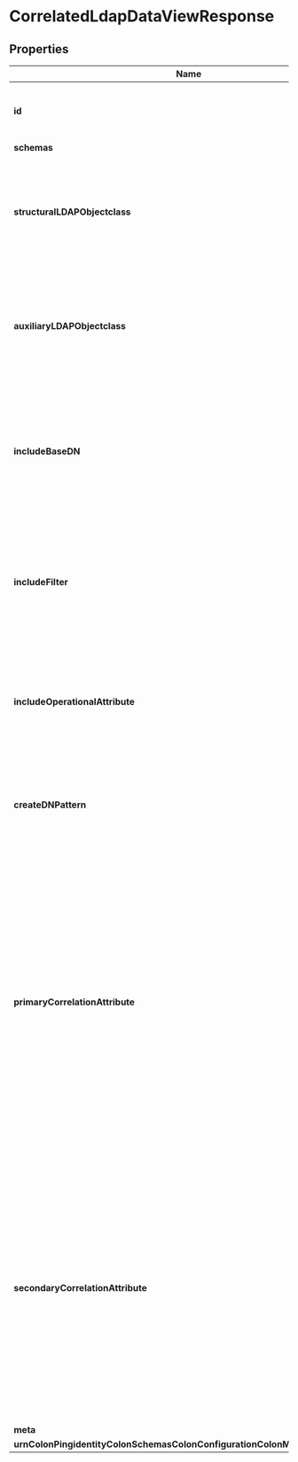 

# CorrelatedLdapDataViewResponse


## Properties

| Name | Type | Description | Notes |
|------------ | ------------- | ------------- | -------------|
|**id** | **String** | Name of the Correlated LDAP Data View |  |
|**schemas** | **List&lt;EnumcorrelatedLdapDataViewSchemaUrn&gt;** |  |  [optional] |
|**structuralLDAPObjectclass** | **String** | Specifies the LDAP structural object class that should be exposed by this Correlated LDAP Data View. |  |
|**auxiliaryLDAPObjectclass** | **List&lt;String&gt;** | Specifies an auxiliary LDAP object class that should be exposed by this Correlated LDAP Data View. |  [optional] |
|**includeBaseDN** | **String** | Specifies the base DN of the branch of the LDAP directory that can be accessed by this Correlated LDAP Data View. |  |
|**includeFilter** | **List&lt;String&gt;** | The set of LDAP filters that define the LDAP entries that should be included in this Correlated LDAP Data View. |  [optional] |
|**includeOperationalAttribute** | **List&lt;String&gt;** | Specifies the set of operational LDAP attributes to be provided by this Correlated LDAP Data View. |  [optional] |
|**createDNPattern** | **String** | Specifies the template to use for the DN when creating new entries. |  [optional] |
|**primaryCorrelationAttribute** | **String** | The LDAP attribute from the parent SCIM Resource Type whose value will be used to match objects in the Correlated LDAP Data View. If multiple correlation attributes are required they may be created using additional correlation-attribute-pairs. |  |
|**secondaryCorrelationAttribute** | **String** | The LDAP attribute from the Correlated LDAP Data View whose value will be matched with the primary-correlation-attribute. If multiple correlation attributes are required they may be specified by creating additional correlation-attribute-pairs. |  |
|**meta** | [**MetaMeta**](MetaMeta.md) |  |  [optional] |
|**urnColonPingidentityColonSchemasColonConfigurationColonMessagesColon20** | [**MetaUrnPingidentitySchemasConfigurationMessages20**](MetaUrnPingidentitySchemasConfigurationMessages20.md) |  |  [optional] |



